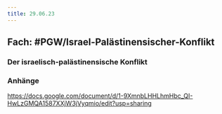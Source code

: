 ```yaml
---
title: 29.06.23
---
```

## Fach: #PGW/Israel-Palästinensischer-Konflikt 

### Der israelisch-palästinensische Konflikt

### Anhänge

https://docs.google.com/document/d/1-9XmnbLHHLhmHbc_QI-HwLzGMQA1587XXjW3jVyqmio/edit?usp=sharing
